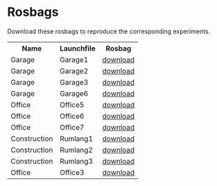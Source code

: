 # Rosbags

Download these rosbags to reproduce the corresponding experiments.

<table>
  <tr><th>Name</th><th>Launchfile</th><th>Rosbag</th></tr>
  <tr><td>Garage</td><td>Garage1</td><td><a href="https://drive.google.com/file/d/1bVjDkZkycKaDUXlDpqKvr6hIjR4oC8ng/view?usp=sharing">download</a></td></tr>
  <tr><td>Garage</td><td>Garage2</td><td><a href="https://drive.google.com/file/d/1ZbDcWDvPgMNmr0v-HEF4hss4oI99oHUS/view?usp=sharing">download</a></td></tr>
  <tr><td>Garage</td><td>Garage3</td><td><a href="https://drive.google.com/file/d/17l58NSqjXAEm1TgRAZ7vu72_nW1seqoj/view?usp=sharing">download</a></td></tr>
  <tr><td>Garage</td><td>Garage6</td><td><a href="https://drive.google.com/file/d/14jvUtaT6XMcPrk-3us5KMXSM5vnSw2Tl/view?usp=sharing">download</a></td></tr>
  <tr><td>Office</td><td>Office5</td><td><a href="https://drive.google.com/file/d/1Y23C_5I9batWh2op3tXHJZLe9yQOUjpt/view?usp=sharing">download</a></td></tr>
  <tr><td>Office</td><td>Office6</td><td><a href="https://drive.google.com/file/d/1h2v51STHc2yeZQ6OLXl9XTJB0SwyNznp/view?usp=sharing">download</a></td></tr>
  <tr><td>Office</td><td>Office7</td><td><a href="https://drive.google.com/file/d/1VDeucUVe6sBa8SXKPB_KXDZu_r-XPCSS/view?usp=sharing">download</a></td></tr>
  <tr><td>Construction</td><td>Rumlang1</td><td><a href="https://drive.google.com/file/d/1uJQkurwowBo5NmOd9aCYqvV2wDAx2FHs/view?usp=sharing">download</a></td></tr>
  <tr><td>Construction</td><td>Rumlang2</td><td><a href="https://drive.google.com/file/d/1p8XicZlBKWeu2M0qIIc97_6AGCnz_vyf/view?usp=sharing">download</a></td></tr>
  <tr><td>Construction</td><td>Rumlang3</td><td><a href="https://drive.google.com/file/d/1BqZjPgXkWuvx4vKs38gXWrDnFOdU5_Rr/view?usp=sharing">download</a></td></tr>
  <tr><td>Office</td><td>Office3</td><td><a href="https://drive.google.com/file/d/1c24CLb8ZPldWijbMzb5y5jiMcERC0XvQ/view?usp=sharing">download</a></td></tr>
</table>
